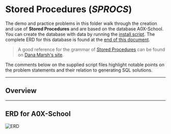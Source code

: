 # Stored Procedures (*SPROCS*)

The demo and practice problems in this folder walk through the creation and use of **Stored Procedures** and are based on the database A0X-School. You can create the database with data by running the [install script](../SQL/A0X-School.sql). The complete ERD for this database is found at the [end of this document](#erd-for-A0X-School).

> A good reference for the grammar of [Stored Procedures](https://dmarshnait.github.io/dmit1508/storedprocedures) can be found on [Dana Marsh's site](https://dmarshnait.github.io/dmit1508/).

The comments below on the supplied script files highlight notable points on the problem statements and their relation to generating SQL solutions.

----

## Overview

----

## ERD for A0X-School

![ERD](../SQL/IQSchool-ERD.png)
